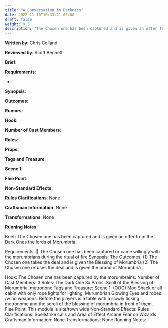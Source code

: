 ```yaml
---
title: "A Conversation in Darkness"
date: 2022-11-10T10:33:21-05:00
draft: false
weight: 9.5
description: "The Chosen one has been captured and is given an offer from the Dark Ones the lords of Morumbria."
---
```


**Written by**: Chris Colland

**Reviewed by**: Scott Bennett

**Brief**: 

**Requirements**: 

- 

**Synopsis**: 

**Outcomes**:

**Rumors**: 

**Hook**: 

**Number of Cast Members**: 

**Roles**: 

**Props**: 

**Tags and Treasure**: 

**Scene 1**: 

**Flee Point**: 

**Non-Standard Effects**: 

**Rules Clarifications**: None 

**Craftsman Information**: None

**Transformations**: None

**Running Notes**: 

Brief: The Chosen one has been captured and is given an offer from the Dark Ones the lords of Morumbria. 

Requirements: 
	The Chosen one has been captured or came willingly with the morumbrians during the ritual of fire
Synopsis: The 
Outcomes:
(1) The Chosen one takes the deal and is given the Blessing of Morumbria
(2) The Chosen one refuses the deal and is given the brand of Morumbria

Hook: The Chosen one has been captured by the morumbrains. 
Number of Cast Members: 3
Roles: The Dark One 3x 
Props: Scoll of the Blessing of Morumbria, metronone
Tags and Treasure: 
Scene 1:  (OOG) Mod Shack or all cabin with only rope lights for lighting, Murumbrian Glowing Eyes and robes /w no weapons. Before the players is a table with a slowly ticking metronome and the scroll of the blessing of morumbria in front of them. 
Flee Point: This module is site/town wide
Non-Standard Effects: 
Rules Clarifications: Spellstrike calls and Area of Effect Arcane Fear on Wizards 
Craftsman Information: None
Transformations: None
Running Notes: 
